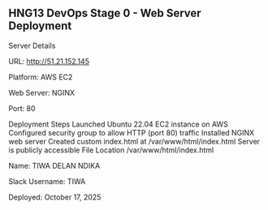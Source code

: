 ## HNG13 DevOps Stage 0 - Web Server Deployment

Server Details

URL: http://51.21.152.145

Platform: AWS EC2

Web Server: NGINX

Port: 80

Deployment Steps
Launched Ubuntu 22.04 EC2 instance on AWS
Configured security group to allow HTTP (port 80) traffic
Installed NGINX web server
Created custom index.html at /var/www/html/index.html
Server is publicly accessible
File Location
/var/www/html/index.html

Name: TIWA DELAN NDIKA

Slack Username: TIWA

Deployed: October 17, 2025

